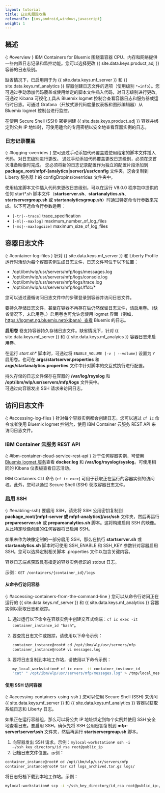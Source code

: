 ```yaml
---
layout: tutorial
title: 日志和跟踪收集
relevantTo: [ios,android,windows,javascript]
weight: 1
---
```

<!-- NLS_CHARSET=UTF-8 -->
## 概述 
{: #overview }
IBM Containers for Bluemix 围绕着容器 CPU、内存和网络提供一些内置日志记录和监控功能。您可以选择更改 {{ site.data.keys.product_adj }} 容器的日志级别。

缺省情况下，已启用用于为 {{ site.data.keys.mf_server }} 和 {{ site.data.keys.mf_analytics }} 容器创建日志文件的选项（使用级别 `*=info`）。您可通过手动添加代码覆盖或使用给定的脚本文件插入代码，对日志级别进行更改。
可通过 Kibana 可视化工具从 Bluemix logmet 控制台查看容器日志和服务器或运行时日志。可通过 Grafana（开放式源代码度量仪表板和图形编辑器）从 Bluemix logmet 控制台进行监控。

在使用 Secure Shell (SSH) 密钥创建 {{ site.data.keys.product_adj }} 容器并绑定到公共 IP 地址时，可使用适合的专用密钥以安全地查看容器实例的日志。

### 日志记录覆盖
{: #logging-overrides }
您可通过手动添加代码覆盖或使用给定的脚本文件插入代码，对日志级别进行更改。
通过手动添加代码覆盖更改日志级别，必须在您首次准备映像时完成。
您必须将新的日志记录配置作为独立的配置片段添加到 **package\_root/mfpf-[analytics|server]/usr/config** 文件夹，这会复制到 Liberty 服务器上的 configDropins/overrides 文件夹中。

使用给定脚本文件插入代码来更改日志级别，可以在运行 V8.0.0 程序包中提供的任何 start\*.sh 脚本文件（**startserver.sh**、**startanalytics.sh**、**startservergroup.sh** 或 **startanalyticsgroup.sh**）时通过特定命令行参数来完成。以下可选命令行参数适用：


* `[-tr|--trace]` trace_specification
* `[-ml|--maxlog]` maximum\_number\_of\_log\_files
* `[-ms|--maxlogsize]` maximum\_size\_of\_log\_files

## 容器日志文件
{: #container-log-files }
针对 {{ site.data.keys.mf_server }} 和 Liberty Profile 运行时活动为每个容器实例生成日志文件，日志文件可位于以下位置：

* /opt/ibm/wlp/usr/servers/mfp/logs/messages.log
* /opt/ibm/wlp/usr/servers/mfp/logs/console.log
* /opt/ibm/wlp/usr/servers/mfp/logs/trace.log
* /opt/ibm/wlp/usr/servers/mfp/logs/ffdc/*

您可以通过遵循访问日志文件中的步骤登录到容器并访问日志文件。

要持久存储日志文件，甚至在容器不再存在后仍然保留日志文件，请启用卷。（缺省情况下，未启用卷。）启用卷也可允许您使用 logmet 界面（例如，https://logmet.ng.bluemix.net/kibana）查看 Bluemix 的日志。

**启用卷**
卷支持容器持久存储日志文件。缺省情况下，针对 {{ site.data.keys.mf_server }} 和 {{ site.data.keys.mf_analyics }} 容器日志未启用卷。

在运行 **start*.sh** 脚本时，可通过将 `ENABLE_VOLUME [-v | --volume]` 设置为 `Y` 启用卷。也可在 **args/startserver.properties** 和 **args/startanalytics.properties** 文件中针对脚本的交互式执行进行配置。

持久存储的日志文件保存在容器的 **/var/log/rsyslog** 和 **/opt/ibm/wlp/usr/servers/mfp/logs** 文件夹中。  
可通过向容器发出 SSH 请求来访问日志。


## 访问日志文件
{: #accessing-log-files }
针对每个容器实例都会创建日志。您可以通过 `cf ic` 命令或者使用 Bluemix logmet 控制台，使用 IBM Container 云服务 REST API 来访问日志文件。

### IBM Container 云服务 REST API
{: #ibm-container-cloud-service-rest-api }
对于任何容器实例，可使用 [Bluemix logmet 服务](https://logmet.ng.bluemix.net/kibana/)查看 **docker.log** 和 **/var/log/rsyslog/syslog**。可使用相同的 Kibana 仪表板查看日志活动。

IBM Containers CLI 命令 (`cf ic exec`) 可用于获取正在运行的容器实例的访问权。此外，您可以通过 Secure Shell (SSH) 获取容器日志文件。

### 启用 SSH
{: #enabling-ssh}
要启用 SSH，请先将 SSH 公用密钥复制到 **package_root/[mfpf-server 或 mfpf-analytics]/usr/ssh** 文件夹，然后再运行 **prepareserver.sh** 或 **prepareanalytics.sh** 脚本。这将构建启用 SSH 的映像。从此特定映像创建的任何容器将已启用 SSH。

如果未作为映像定制的一部分启用 SSH，那么在执行 **startserver.sh** 或 **startanalytics.sh** 脚本时可使用 SSH\_ENABLE 和 SSH\_KEY 参数针对容器启用 SSH。您可以选择定制相关脚本 .properties 文件以包含关键内容。

容器日志端点获取具有指定的容器实例标识的 stdout 日志。

示例：`GET /containers/{container_id}/logs`

#### 从命令行访问容器
{: #accessing-containers-from-the-command-line }
您可以从命令行访问正在运行的 {{ site.data.keys.mf_server }} 和 {{ site.data.keys.mf_analytics }} 容器实例以获取日志和跟踪。

1. 通过运行以下命令在容器实例中创建交互式终端：`cf ic exec -it container_instance_id "bash"`。
2. 要查找日志文件或跟踪，请使用以下命令示例：

   ```bash
   container_instance@root# cd /opt/ibm/wlp/usr/servers/mfp 
   container_instance@root# vi messages.log
   ```

3. 要将日志复制到本地工作站，请使用以下命令示例：

   ```bash
   my_local_workstation# cf ic exec -it container_instance_id
   "cat" " /opt/ibm/wlp/usr/servers/mfp/messages.log" > /tmp/local_messages.log
   ```

#### 使用 SSH 访问容器
{: #accessing-containers-using-ssh }
您可以使用 Secure Shell (SSH) 来访问 {{ site.data.keys.mf_server }} 和 {{ site.data.keys.mf_analytics }} 容器以获取系统日志和 Liberty 日志。

如果正在运行容器组，那么可以将公共 IP 地址绑定到每个实例并使用 SSH 安全地查看日志。要启用 SSH，确保先将 SSH 公用密钥复制到 **mfp-server\server\ssh** 文件夹，然后再运行 **startservergroup.sh** 脚本。

1. 向容器发出 SSH 请求。示例：`mylocal-workstation# ssh -i ~/ssh_key_directory/id_rsa root@public_ip`
2. 归档日志文件位置。示例：

```bash
container_instance@root# cd /opt/ibm/wlp/usr/servers/mfp
container_instance@root# tar czf logs_archived.tar.gz logs/
```

将日志归档下载到本地工作站。示例： 

```bash
mylocal-workstation# scp -i ~/ssh_key_directory/id_rsa root@public_ip:/opt/ibm/wlp/usr/servers/mfp/logs_archived.tar.gz /local_workstation_dir/target_location/
```

